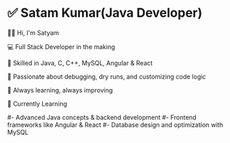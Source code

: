 # ✅ Satam Kumar(Java Developer)

🙋‍♂ Hi, I'm Satyam

💻 Full Stack Developer in the making

🔧 Skilled in Java, C, C++, MySQL, Angular & React

🧠 Passionate about debugging, dry runs, and customizing code logic

🚀 Always learning, always improving

🌱 Currently Learning


#- Advanced Java concepts & backend development
#- Frontend frameworks like Angular & React
#- Database design and optimization with MySQL
